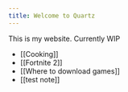 ```yaml
---
title: Welcome to Quartz
---
```

This is my website. Currently WIP

- [[Cooking]]
- [[Fortnite 2]]
- [[Where to download games]]
- [[test note]]
